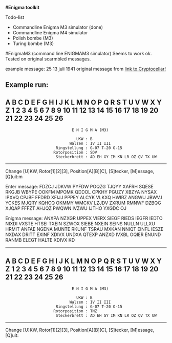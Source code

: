 **#Enigma toolkit**

Todo-list
- Commandline Enigma M3 simulator (done)
- Commandline Enigma M4 simulator
- Polish bombe (M3)
- Turing bombe (M3)



#EnigmaM3 (command line ENIGMAM3 simulator)
Seems to work ok. Tested on original scarmbled messages.

example message: 25 13 juli 1941
original message from [link to Cryptocellar!](http://cryptocellar.org/Enigma/Enigma_ModernBreaking.html)

Example run:
------------------------------------------------------------------------------
  A  B  C  D  E  F  G  H  I  J  K  L  M  N  O  P  Q  R  S  T  U  V  W  X  Y  Z
  1  2  3  4  5  6  7  8  9 10 11 12 13 14 15 16 17 18 19 20 21 22 23 24 25 26
------------------------------------------------------------------------------
                                 E N I G M A (M3)

                                   UKW : B
                                Walzen : IV II III
                          Ringstellung : G-07 T-20 O-15
                         Rotorposition : SDV
                          Steckerbrett : AD EH GY IM KN LR OZ QV TX UW 
------------------------------------------------------------------------------
Change [U]KW, Rotor[1][2][3], Position[A][B][C], [S]tecker, [M]essage, [Q]uit:m

Enter  message: FDZCJ JDKVW PYFDW POQZG TJQYY XAFRH SQESE RKGJB WBYPE OOKFM MPOMK QDDOL CPKHY PGUZY XBZYA NYSAX IPXVQ CPJBF FFDRD XFIJJ PPPEY ALCYK VLKXQ HWIRZ ANGWU JBWVJ YCKES MJQRY KQHCQ OKMMY WMCKV LZJDV ZXRUM RMNWF DZBQG XJQAP FFFZT AHJQZ PWQWN IVZWU IJTHO YXGDC OJ

Enigma message: ANXPA NZXGR UPPEX VIERX SIEGF RIEDS IEGFR IEDTO NIXDI VXSTE HTSEI TXEIN SZWOX SIEBE NXEIN SEINS NULLN ULLXU HRMIT ANFAE NGENA MUNTE RKUNF TSRAU MXKAN NNIQT EINFL IESZE NXDAX DRITT EXINF XDIVX UNDXA QTEXP ANZXD IVXBL OQIER ENUND RANMB ELEGT HALTE XDIVX KD

------------------------------------------------------------------------------
  A  B  C  D  E  F  G  H  I  J  K  L  M  N  O  P  Q  R  S  T  U  V  W  X  Y  Z
  1  2  3  4  5  6  7  8  9 10 11 12 13 14 15 16 17 18 19 20 21 22 23 24 25 26
------------------------------------------------------------------------------
                                 E N I G M A (M3)

                                   UKW : B
                                Walzen : IV II III
                          Ringstellung : G-07 T-20 O-15
                         Rotorposition : TNZ
                          Steckerbrett : AD EH GY IM KN LR OZ QV TX UW 
------------------------------------------------------------------------------
Change [U]KW, Rotor[1][2][3], Position[A][B][C], [S]tecker, [M]essage, [Q]uit:



